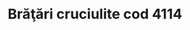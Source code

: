 ---
layout: post
title: "Brăţări cruciulite cod 4114"
description: "Brăţări cruciulite cod 4114"
img: "/assets/img/bratari-cruciulite-1.jpg"
img: "/assets/img/bratari-cruciulite-2.jpg"
colors: "diverse"
price: "10 RON /buc"
vertical: true
---